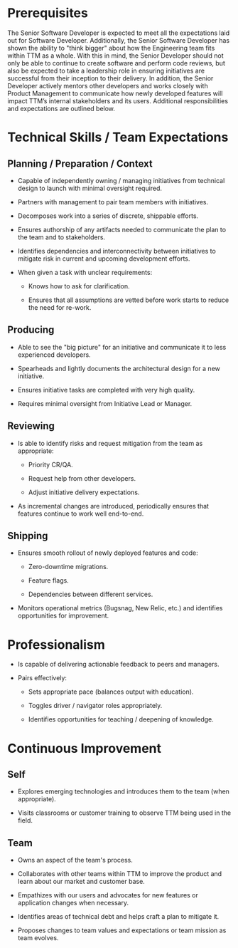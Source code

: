 #  Prerequisites

The Senior Software Developer is expected to meet all the expectations laid out for Software Developer. Additionally, the Senior Software Developer has shown the ability to "think bigger" about how the Engineering team fits within TTM as a whole. With this in mind, the Senior Developer should not only be able to continue to create software and perform code reviews, but also be expected to take a leadership role in ensuring initiatives are successful from their inception to their delivery. In addition, the Senior Developer actively mentors other developers and works closely with Product Management to communicate how newly developed features will impact TTM’s internal stakeholders and its users. Additional responsibilities and expectations are outlined below. 

# Technical Skills / Team Expectations

## Planning / Preparation / Context

* Capable of independently owning / managing initiatives from technical design to launch with minimal oversight required.

* Partners with management to pair team members with initiatives.

* Decomposes work into a series of discrete, shippable efforts.

* Ensures authorship of any artifacts needed to communicate the plan to the team and to stakeholders.

* Identifies dependencies and interconnectivity between initiatives to mitigate risk in current and upcoming development efforts.

* When given a task with unclear requirements:

    * Knows how to ask for clarification.

    * Ensures that all assumptions are vetted before work starts to reduce the need for re-work.

## Producing

* Able to see the "big picture" for an initiative and communicate it to less experienced developers.

* Spearheads and lightly documents the architectural design for a new initiative.

* Ensures initiative tasks are completed with very high quality.

* Requires minimal oversight from Initiative Lead or Manager.

## Reviewing

* Is able to identify risks and request mitigation from the team as appropriate:

    * Priority CR/QA.

    * Request help from other developers.

    * Adjust initiative delivery expectations.

* As incremental changes are introduced, periodically ensures that features continue to work well end-to-end.

## Shipping

* Ensures smooth rollout of newly deployed features and code:

    * Zero-downtime migrations.

    * Feature flags.

    * Dependencies between different services.

* Monitors operational metrics (Bugsnag, New Relic, etc.) and identifies opportunities for improvement.

# Professionalism

* Is capable of delivering actionable feedback to peers and managers.

* Pairs effectively:

    * Sets appropriate pace (balances output with education).

    * Toggles driver / navigator roles appropriately.

    * Identifies opportunities for teaching / deepening of knowledge.

# Continuous Improvement

## Self

* Explores emerging technologies and introduces them to the team (when appropriate).

* Visits classrooms or customer training to observe TTM being used in the field.

## Team

* Owns an aspect of the team's process.

* Collaborates with other teams within TTM to improve the product and learn about our market and customer base.

* Empathizes with our users and advocates for new features or application changes when necessary.

* Identifies areas of technical debt and helps craft a plan to mitigate it.

* Proposes changes to team values and expectations or team mission as team evolves.

